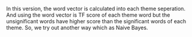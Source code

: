 In this version, the word vector is calculated into each theme seperation. And using the word vector is TF score of each theme word but the unsignificant words have higher score than the significant words of each theme. So, we try out another way which as Naive Bayes. 